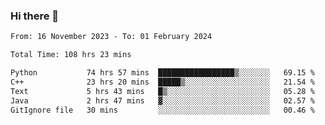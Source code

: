 ### Hi there 👋

<!--
**floyiac/floyiac** is a ✨ _special_ ✨ repository because its `README.md` (this file) appears on your GitHub profile.

Here are some ideas to get you started:

- 🔭 I’m currently working on ...
- 🌱 I’m currently learning ...
- 👯 I’m looking to collaborate on ...
- 🤔 I’m looking for help with ...
- 💬 Ask me about ...
- 📫 How to reach me: ...
- 😄 Pronouns: ...
- ⚡ Fun fact: ...
-->

<!--START_SECTION:waka-->

```txt
From: 16 November 2023 - To: 01 February 2024

Total Time: 108 hrs 23 mins

Python           74 hrs 57 mins  █████████████████▒░░░░░░░   69.15 %
C++              23 hrs 20 mins  █████▒░░░░░░░░░░░░░░░░░░░   21.54 %
Text             5 hrs 43 mins   █▒░░░░░░░░░░░░░░░░░░░░░░░   05.28 %
Java             2 hrs 47 mins   ▓░░░░░░░░░░░░░░░░░░░░░░░░   02.57 %
GitIgnore file   30 mins         ░░░░░░░░░░░░░░░░░░░░░░░░░   00.46 %
```

<!--END_SECTION:waka-->
